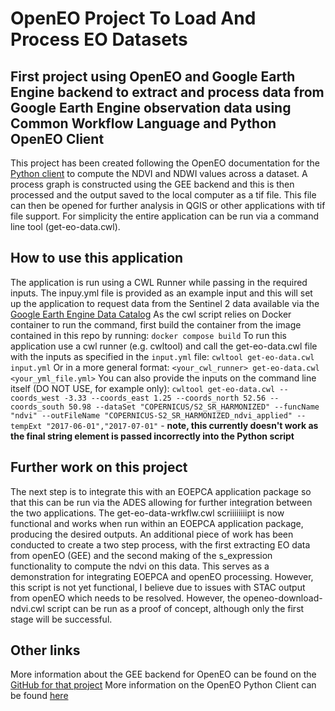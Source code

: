 # OpenEO Project To Load And Process EO Datasets

## First project using OpenEO and Google Earth Engine backend to extract and process data from Google Earth Engine observation data using Common Workflow Language and Python OpenEO Client

This project has been created following the OpenEO documentation for the [Python client](https://openeo.org/documentation/1.0/python/) to compute the NDVI and NDWI values across a dataset. 
A process graph is constructed using the GEE backend and this is then processed and the output saved to the local computer as a tif file. This file can then be opened for further analysis in QGIS or other applications with tif file support. For simplicity the entire application can be run via a command line tool (get-eo-data.cwl).

## How to use this application
The application is run using a CWL Runner while passing in the required inputs. The inpuy.yml file is provided as an example input and this will set up the application to request data from the Sentinel 2 data available via the [Google Earth Engine Data Catalog](https://developers.google.com/earth-engine/datasets/catalog)
As the cwl script relies on Docker container to run the command, first build the container from the image contained in this repo by running:
`docker compose build`
To run this application use a cwl runner (e.g. cwltool) and call the get-eo-data.cwl file with the inputs as specified in the `input.yml` file:
`cwltool get-eo-data.cwl input.yml`
Or in a more general format:
`<your_cwl_runner> get-eo-data.cwl <your_yml_file.yml>`
You can also provide the inputs on the command line itself (DO NOT USE, for example only):
`cwltool get-eo-data.cwl --coords_west -3.33 --coords_east 1.25 --coords_north 52.56 --coords_south 50.98 --dataSet "COPERNICUS/S2_SR_HARMONIZED" --funcName "ndvi" --outFileName "COPERNICUS-S2_SR_HARMONIZED_ndvi_applied" --tempExt "2017-06-01","2017-07-01"` - **note, this currently doesn't work as the final string element is passed incorrectly into the Python script**

## Further work on this project
The next step is to integrate this with an EOEPCA application package so that this can be run via the ADES allowing for further integration between the two applications.
The get-eo-data-wrkflw.cwl scriiiiiiiipt is now functional and works when run within an EOEPCA application package, producing the desired outputs. An additional piece of work has been conducted to create a two step process, with the first extracting EO data from openEO (GEE) and the second making of the s_expression functionality to compute the ndvi on this data. This serves as a demonstration for integrating EOEPCA and openEO processing. However, this script is not yet functional, I believe due to issues with STAC output from openEO which needs to be resolved.
However, the openeo-download-ndvi.cwl script can be run as a proof of concept, although only the first stage will be successful.

## Other links
More information about the GEE backend for OpenEO can be found on the [GitHub for that project](https://github.com/Open-EO/openeo-earthengine-driver)
More information on the OpenEO Python Client can be found [here](https://openeo.org/documentation/1.0/python/#installation)
